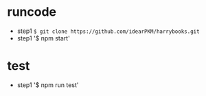 runcode
==================
* step1 `$ git clone https://github.com/idearPKM/harrybooks.git`
* step1 '$ npm start'

test
==================
* step1 '$ npm run test'
